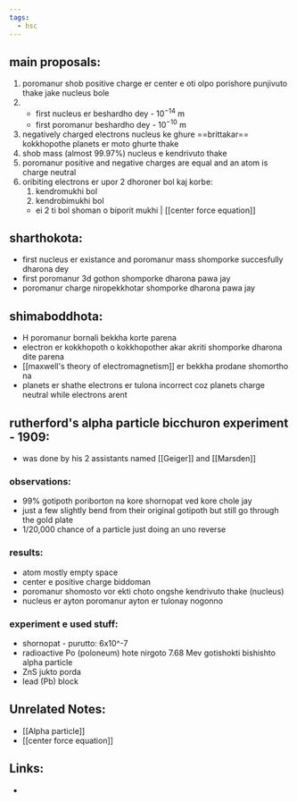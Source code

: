 ```yaml
---
tags:
  - hsc
---
```

## main proposals: 
1. poromanur shob positive charge er center e oti olpo porishore punjivuto thake jake nucleus bole
2.      
	-  first nucleus er beshardho dey - $10^{-14}$ m
	- first poromanur beshardho dey - $10^{-10}$ m 
3. negatively charged electrons nucleus ke ghure ==brittakar== kokkhopothe planets er moto ghurte thake 
4. shob mass (almost 99.97%) nucleus e kendrivuto thake 
5. poromanur positive and negative charges are equal and an atom is charge neutral 
6. oribiting electrons er upor 2 dhoroner bol kaj korbe: 
	1. kendromukhi bol 
	2. kendrobimukhi bol 
	- ei 2 ti bol shoman o biporit mukhi | [[center force equation]]
## sharthokota: 
- first nucleus er existance and poromanur mass shomporke succesfully dharona dey 
- first poromanur 3d gothon shomporke dharona pawa jay 
- poromanur charge niropekkhotar shomporke dharona pawa jay 
## shimaboddhota: 
- H poromanur bornali bekkha korte parena
- electron er kokkhopoth o kokkhopother akar akriti shomporke dharona dite parena 
- [[maxwell's theory of electromagnetism]] er bekkha prodane shomortho na
- planets er shathe electrons er tulona incorrect coz planets charge neutral while electrons arent
## rutherford's alpha particle bicchuron experiment - 1909:
- was done by his 2 assistants named [[Geiger]] and [[Marsden]] 
### observations: 
- 99% gotipoth poriborton na kore shornopat ved kore chole jay
- just a few slightly bend from their original gotipoth but still go through the gold plate 
- 1/20,000 chance of a particle just doing an uno reverse
### results: 
- atom mostly empty space 
- center e positive charge biddoman 
- poromanur shomosto vor ekti choto ongshe kendrivuto thake (nucleus)
- nucleus er ayton poromanur ayton er tulonay nogonno
### experiment e used stuff:
- shornopat - purutto: 6x10^-7
- radioactive Po (poloneum) hote nirgoto 7.68 Mev gotishokti bishishto alpha particle
- ZnS jukto porda
- lead (Pb) block
## Unrelated Notes:
- [[Alpha particle]] 
- [[center force equation]] 
## Links:
- 